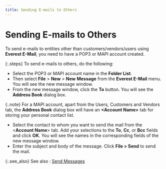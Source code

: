 ```yaml
---
title: Sending E-mails to Others
---
```


# Sending E-mails to Others


To send e-mails to entities other than customers/vendors/users using  **Everest E-Mail**, you need to have  a POP3 or MAPI account created.


{:.steps}
To send e-mails to others, do the following:

- Select the  POP3 or MAPI account name in the **Folder 
 List**.
- Then select  **File** > **New**  > **New** **Message**  from the **Everest E-Mail** menu.  You will see the new message window.
- From the new  message window, click the **To** button.  You will see the **Address Book**  dialog box.



{:.note}
For a MAPI account, apart from the Users,  Customers and Vendors tab, the **Address 
 Book** dialog box will have an **&lt;Account 
 Name&gt;** tab for storing your personal contact list.

- Select the  contact to whom you want to send the mail from the <**Account 
 Name**> tab. Add your selections to the **To**,  **Cc**, or **Bcc**  fields and click **OK**. You will  see the names in the corresponding fields of the new message window.
- Enter the subject  and body of the message. Click **File &gt; 
 Send** to send the mail.



{:.see_also}
See also
: [Send Messages]({{site.eml_baseurl}}/use-everest-e-mail/send_messages.html)
